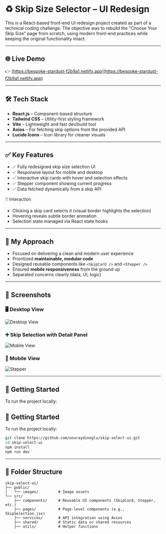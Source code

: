 # ♻️ Skip Size Selector – UI Redesign

This is a React-based front-end UI redesign project created as part of a technical coding challenge. The objective was to rebuild the "Choose Your Skip Size" page from scratch, using modern front-end practices while keeping the original functionality intact.

---

## 🌐 Live Demo

👉 [https://bespoke-stardust-f2b9a1.netlify.app](https://bespoke-stardust-f2b9a1.netlify.app)

---

## 🛠️ Tech Stack

- **React.js** – Component-based structure
- **Tailwind CSS** – Utility-first styling framework
- **Vite** – Lightweight and fast dev/build tool
- **Axios** – For fetching skip options from the provided API
- **Lucide Icons** – Icon library for cleaner visuals

---

## ✅ Key Features

- ✅ Fully redesigned skip size selection UI
- ✅ Responsive layout for mobile and desktop
- ✅ Interactive skip cards with hover and selection effects
- ✅ Stepper component showing current progress
- ✅ Data fetched dynamically from a skip API

🖱️ Interaction
- Clicking a skip card selects it (visual border highlights the selection)
- Hovering reveals subtle border animation
- Selection state managed via React state hooks

---

## 🧠 My Approach

- Focused on delivering a clean and modern user experience
- Prioritized **maintainable, modular code**
- Designed reusable components like `<SkipCard />` and `<Stepper />`
- Ensured **mobile responsiveness** from the ground up
- Separated concerns clearly (data, UI, logic)

---

## 📸 Screenshots

### 🖥️ Desktop View
![Desktop View](https://github.com/user-attachments/assets/a14f0b2e-96c1-471b-b91b-647354385a87)

### ➕ Skip Selection with Detail Panel
![Mobile View](https://github.com/user-attachments/assets/d900a0b1-6d41-418e-ac29-6c2f0b1abba5)

### 📱 Mobile View
![Stepper](https://github.com/user-attachments/assets/972253cb-8964-436a-9e06-71ff4e752c13)

---

## 🔧 Getting Started

To run the project locally:

## 🔧 Getting Started

To run the project locally:

```bash
git clone https://github.com/onuraydinoglu/skip-select-ui.git
cd skip-select-ui
npm install
npm run dev
```

---

## 📁 Folder Structure

```text
skip-select-ui/
├── public/
│   └── images/         # Image assets
└── src/
    ├── components/     # Reusable UI components (SkipCard, Stepper, etc.)
    ├── pages/          # Page-level components (e.g., SkipSelection.jsx)
    ├── services/       # API integration using Axios
    ├── shared/         # Static data or shared resources
    ├── utils/          # Helper functions
